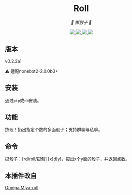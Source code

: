 <div align="center">

# Roll

<!-- prettier-ignore-start -->
<!-- markdownlint-disable-next-line MD036 -->
_🎲 掷骰子 🎲_
<!-- prettier-ignore-end -->

</div>

<p align="center">
  
  <a href="https://github.com/KafCoppelia/nonebot_plugin_roll/blob/beta/LICENSE">
    <img src="https://img.shields.io/badge/license-MIT-informational">
  </a>
  
  <a href="https://github.com/nonebot/nonebot2">
    <img src="https://img.shields.io/badge/nonebot2-2.0.0b3+-green">
  </a>

  <a href="https://github.com/MinatoAquaCrews/nonebot_plugin_roll/releases/tag/v0.2.2a1">
    <img src="https://img.shields.io/github/v/release/MinatoAquaCrews/nonebot_plugin_roll?color=orange">
  </a>
  
  <a href="https://www.codefactor.io/repository/github/MinatoAquaCrews/nonebot_plugin_roll">
    <img src="https://img.shields.io/codefactor/grade/github/MinatoAquaCrews/nonebot_plugin_roll/beta?color=red">
  </a>
  
</p>

## 版本

v0.2.2a1

⚠ 适配nonebot2-2.0.0b3+

## 安装

通过`pip`或`nb`安装。

## 功能

掷骰！扔出指定个数的多面骰子；支持群聊与私聊。

## 命令

掷骰子：[rd/roll/掷骰] [x]d[y]，掷出x个y面的骰子，并返回点数。

## 本插件改自

[Omega Miya-roll](https://github.com/Ailitonia/omega-miya)